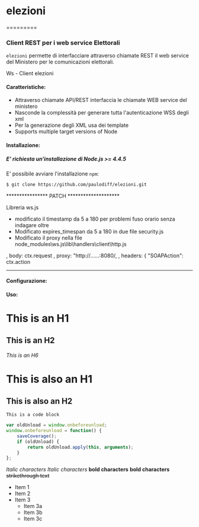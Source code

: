 # elezioni
=========
### Client REST per i web service Elettorali
`elezioni` permette di interfacciare attraverso chiamate REST il web service del Ministero per le comunicazioni elettorali.

Ws - Client elezioni

#### Caratteristiche:

 * Attraverso chiamate API/REST interfaccia le chiamate WEB service del ministero
 * Nasconde la complessità per generare tutta l'autenticazione WSS degli xml
 * Per la generazione degli XML usa dei template
 * Supports multiple target versions of Node

#### Installazione:
##### E' richiesta un'installazione di Node.js >= 4.4.5

E' possibile avviare l'installazione  `npm`:

``` bash
$ git clone https://github.com/paulodiff/elezioni.git
```

**************** PATCH ********************

Libreria ws.js 
- modificato il timestamp da 5 a 180 per problemi fuso orario senza indagare oltre
- Modificato expires_timespan da 5 a 180 in due file security.js
- Modificato il proxy nella file node_modules\ws.js\lib\handlers\client\http.js

, body: ctx.request
, proxy: "http://......:8080/,
, headers: { "SOAPAction": ctx.action 


*******************************************

#### Configurazione:



#### Uso:




# This is an H1
## This is an H2
###### This is an H6

This is also an H1
==================

This is also an H2
------------------


```
This is a code block
```


```javascript
var oldUnload = window.onbeforeunload;
window.onbeforeunload = function() {
    saveCoverage();
    if (oldUnload) {
        return oldUnload.apply(this, arguments);
    }
};
```




*Italic characters* 
_Italic characters_
**bold characters**
__bold characters__
~~strikethrough text~~




* Item 1
* Item 2
* Item 3
  * Item 3a
  * Item 3b
  * Item 3c

